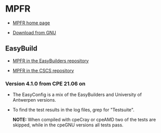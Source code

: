 # MPFR

  * [MPFR home page](https://www.mpfr.org/)

  * [Download from GNU](https://ftp.gnu.org/gnu/mpfr/)

## EasyBuild

  * [MPFR in the EasyBuilders repository](https://github.com/easybuilders/easybuild-easyconfigs/tree/develop/easybuild/easyconfigs/m/MPFR)

  * [MPFR in the CSCS repository](https://github.com/eth-cscs/production/tree/master/easybuild/easyconfigs/m/MPFR)

### Version 4.1.0 from CPE 21.06 on

  * The EasyConfig is a mix of the EasyBuilders and University of Antwerpen versions.

  * To find the test results in the log files, grep for "Testsuite".

    **NOTE:** When compiled with cpeCray or cpeAMD two of the tests are skipped, while
    in the cpeGNU versions all tests pass.
